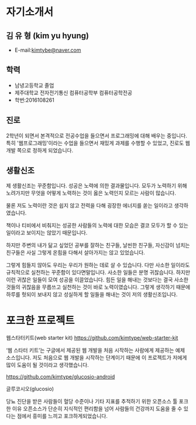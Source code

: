 # 자기소개서
## 김  유  형 (kim yu hyung)
- E-mail:kimtybe@naver.com
## 학력
- 남녕고등학교 졸업
- 제주대학교 전자전기통신 컴퓨터공학부 컴퓨터공학전공
- 학번:2016108261

## 진로
2학년이 되면서 본격적으로 전공수업을 들으면서 프로그래밍에 대해 배우는 중입니다.
특히 '웹프로그래밍'이라는 수업을 들으면서 재밌게 과제를 수행할 수 있었고, 진로도 웹개발 쪽으로 정하게 되었습니다. 

## 생활신조
제 생활신조는 꾸준함입니다. 성공은 노력에 의한 결과물입니다. 모두가 노력하기 위해 노려가지만 무엇을 어떻게 노력하는 것이 옳은 노력인지 모르는 사람이 많습니다.

물론 저도 노력이란 것은 쉽지 않고 전력을 다해 굉장한 에너지를 쏟는 일이라고 생각하였습니다.

책이나 티비에서 비춰지는 성공한 사람들의 노력에 대한 모습은 결코 모두가 할 수 있는 일이라고 보이지는 않았기 때문입니다.

하지만 주변의 내가 닮고 싶었던 공부를 잘하는 친구들, 날씬한 친구들, 자신감이 넘치는 친구들은 사실 그렇게 온힘을 다해서 살아가지는 않고 있었습니다.

그렇게 힘들지 않아도 우리는 우리가 원하는 데로 살 수 있습니다. 다만 사소한 일이라도 규칙적으로 실천하는 꾸준함이 있다면말입니다.
사소한 일들은 분명 귀찮습니다. 하지만 이런 귀찮은 일들이 모여 성공을 이끌었습니다. 힘든 일을 해내는 것보다는 결국 사소한 것들의 귀찮음을 무릅쓰고 실천하는 것이 바로 노력이였습니다.
그렇게 생각하기 때문에 하루를 헛되이 보내지 않고 성실하게 할 일들을 해내는 것이 저의 생활신조입니다.

# 포크한 프로젝트

웹스타터키트(web starter kit)
https://github.com/kimtype/web-starter-kit

‘웹 스타터 키트’는 구글에서 제공된 웹 개발을 처음 시작하는 사람에게 제공하는 예제 소스입니다.
저도 처음으로 웹 개발을 시작하는 단계이기 때문에 이 프로젝트가 저에게 많이 도움이 될 것이라고 생각했습니다.

https://github.com/kimtype/glucosio-android

글루코시오(glucosio)

당뇨 진단을 받은 사람들이 혈당 수준이나 기타 지표를 추적하기 위한 오픈소스 툴
포크한 이유
오픈소스가 단순히 지식적인 편리함을 넘어 사람들의 건강까지 도움을 줄 수 있다는 점에서 흥미를 느끼고 포크하게되었습니다.
